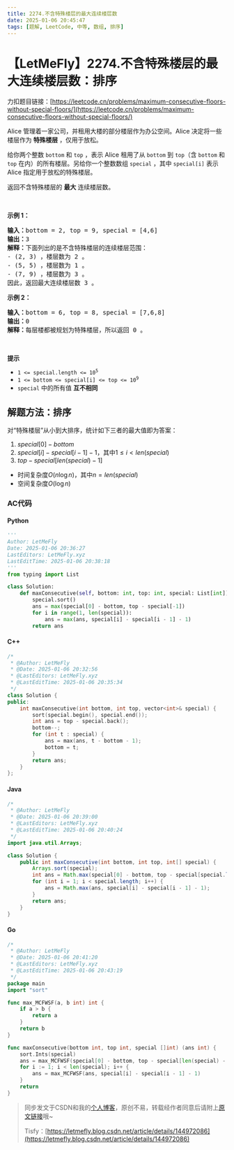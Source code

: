 ```yaml
---
title: 2274.不含特殊楼层的最大连续楼层数
date: 2025-01-06 20:45:47
tags: [题解, LeetCode, 中等, 数组, 排序]
---
```


# 【LetMeFly】2274.不含特殊楼层的最大连续楼层数：排序

力扣题目链接：[https://leetcode.cn/problems/maximum-consecutive-floors-without-special-floors/](https://leetcode.cn/problems/maximum-consecutive-floors-without-special-floors/)

<p>Alice 管理着一家公司，并租用大楼的部分楼层作为办公空间。Alice 决定将一些楼层作为 <strong>特殊楼层</strong> ，仅用于放松。</p>

<p>给你两个整数 <code>bottom</code> 和 <code>top</code> ，表示 Alice 租用了从 <code>bottom</code> 到 <code>top</code>（含 <code>bottom</code> 和 <code>top</code> 在内）的所有楼层。另给你一个整数数组 <code>special</code> ，其中 <code>special[i]</code> 表示&nbsp; Alice 指定用于放松的特殊楼层。</p>

<p>返回不含特殊楼层的 <strong>最大</strong> 连续楼层数。</p>

<p>&nbsp;</p>

<p><strong>示例 1：</strong></p>

<pre>
<strong>输入：</strong>bottom = 2, top = 9, special = [4,6]
<strong>输出：</strong>3
<strong>解释：</strong>下面列出的是不含特殊楼层的连续楼层范围：
- (2, 3) ，楼层数为 2 。
- (5, 5) ，楼层数为 1 。
- (7, 9) ，楼层数为 3 。
因此，返回最大连续楼层数 3 。
</pre>

<p><strong>示例 2：</strong></p>

<pre>
<strong>输入：</strong>bottom = 6, top = 8, special = [7,6,8]
<strong>输出：</strong>0
<strong>解释：</strong>每层楼都被规划为特殊楼层，所以返回 0 。
</pre>

<p>&nbsp;</p>

<p><strong>提示</strong></p>

<ul>
	<li><code>1 &lt;= special.length &lt;= 10<sup>5</sup></code></li>
	<li><code>1 &lt;= bottom &lt;= special[i] &lt;= top &lt;= 10<sup>9</sup></code></li>
	<li><code>special</code> 中的所有值 <strong>互不相同</strong></li>
</ul>


    
## 解题方法：排序

对“特殊楼层”从小到大排序，统计如下三者的最大值即为答案：

1. $special[0] - bottom$
2. $special[i] - special[i - 1] - 1$，其中$1\leq i\lt len(special)$
3. $top - special[len(special) - 1]$

+ 时间复杂度$O(n\log n)$，其中$n=len(special)$
+ 空间复杂度$O(\log n)$

### AC代码

#### Python

```python
'''
Author: LetMeFly
Date: 2025-01-06 20:36:27
LastEditors: LetMeFly.xyz
LastEditTime: 2025-01-06 20:38:18
'''
from typing import List

class Solution:
    def maxConsecutive(self, bottom: int, top: int, special: List[int]) -> int:
        special.sort()
        ans = max(special[0] - bottom, top - special[-1])
        for i in range(1, len(special)):
            ans = max(ans, special[i] - special[i - 1] - 1)
        return ans
```

#### C++

```cpp
/*
 * @Author: LetMeFly
 * @Date: 2025-01-06 20:32:56
 * @LastEditors: LetMeFly.xyz
 * @LastEditTime: 2025-01-06 20:35:34
 */
class Solution {
public:
    int maxConsecutive(int bottom, int top, vector<int>& special) {
        sort(special.begin(), special.end());
        int ans = top - special.back();
        bottom--;
        for (int t : special) {
            ans = max(ans, t - bottom - 1);
            bottom = t;
        }
        return ans;
    }
};
```

#### Java

```java
/*
 * @Author: LetMeFly
 * @Date: 2025-01-06 20:39:00
 * @LastEditors: LetMeFly.xyz
 * @LastEditTime: 2025-01-06 20:40:24
 */
import java.util.Arrays;

class Solution {
    public int maxConsecutive(int bottom, int top, int[] special) {
        Arrays.sort(special);
        int ans = Math.max(special[0] - bottom, top - special[special.length - 1]);
        for (int i = 1; i < special.length; i++) {
            ans = Math.max(ans, special[i] - special[i - 1] - 1);
        }
        return ans;
    }
}
```

#### Go

```go
/*
 * @Author: LetMeFly
 * @Date: 2025-01-06 20:41:20
 * @LastEditors: LetMeFly.xyz
 * @LastEditTime: 2025-01-06 20:43:19
 */
package main
import "sort"

func max_MCFWSF(a, b int) int {
    if a > b {
        return a
    }
    return b
}

func maxConsecutive(bottom int, top int, special []int) (ans int) {
    sort.Ints(special)
    ans = max_MCFWSF(special[0] - bottom, top - special[len(special) - 1])
    for i := 1; i < len(special); i++ {
        ans = max_MCFWSF(ans, special[i] - special[i - 1] - 1)
    }
    return
}
```

> 同步发文于CSDN和我的[个人博客](https://blog.letmefly.xyz/)，原创不易，转载经作者同意后请附上[原文链接](https://blog.letmefly.xyz/2025/01/06/LeetCode%202274.%E4%B8%8D%E5%90%AB%E7%89%B9%E6%AE%8A%E6%A5%BC%E5%B1%82%E7%9A%84%E6%9C%80%E5%A4%A7%E8%BF%9E%E7%BB%AD%E6%A5%BC%E5%B1%82%E6%95%B0/)哦~
>
> Tisfy：[https://letmefly.blog.csdn.net/article/details/144972086](https://letmefly.blog.csdn.net/article/details/144972086)
